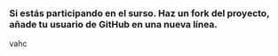 ### Si estás participando en el surso. Haz un fork del proyecto, añade tu usuario de GitHub en una nueva línea.

vahc